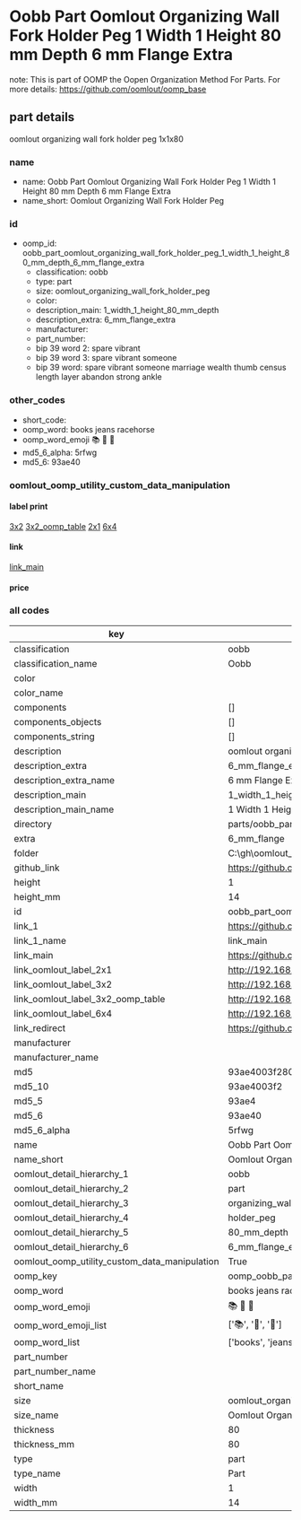 # Oobb Part Oomlout Organizing Wall Fork Holder Peg 1 Width 1 Height 80 mm Depth 6 mm Flange Extra  

note: This is part of OOMP the Oopen Organization Method For Parts. For more details: https://github.com/oomlout/oomp_base

##  part details
  



oomlout organizing wall fork holder peg 1x1x80



### name
* name: Oobb Part Oomlout Organizing Wall Fork Holder Peg 1 Width 1 Height 80 mm Depth 6 mm Flange Extra
* name_short: Oomlout Organizing Wall Fork Holder Peg
### id
* oomp_id: oobb_part_oomlout_organizing_wall_fork_holder_peg_1_width_1_height_80_mm_depth_6_mm_flange_extra
  * classification: oobb
  * type: part
  * size: oomlout_organizing_wall_fork_holder_peg
  * color: 
  * description_main: 1_width_1_height_80_mm_depth
  * description_extra: 6_mm_flange_extra
  * manufacturer: 
  * part_number: 
  * bip 39 word 2: spare vibrant
  * bip 39 word 3: spare vibrant someone
  * bip 39 word: spare vibrant someone marriage wealth thumb census length layer abandon strong ankle

### other_codes
* short_code: 
* oomp_word: books jeans racehorse
* oomp_word_emoji :books: :jeans: :racehorse:
* md5_6_alpha: 5rfwg
* md5_6: 93ae40






### oomlout_oomp_utility_custom_data_manipulation
#### label print
[3x2](http://192.168.1.245:1112/?label=oomp%205rfwg)
[3x2_oomp_table](http://192.168.1.108:1112/?label=oomp%205rfwg)
[2x1](http://192.168.1.242:1112/?label=oomp%205rfwg)
[6x4](http://192.168.1.55:1112/?label=oomp%205rfwg)    

#### link

[link_main](https://github.com/oomlout/oomlout_oobb_version_4_generated_parts/tree/main/navigation_oomp/oobb/part/oomlout_organizing_wall_fork_holder_peg/1_width_1_height_80_mm_depth/6_mm_flange_extra/part)                              

#### price







### all codes 
| key | value |  
| --- | --- |  
| classification | oobb |  
| classification_name | Oobb |  
| color |  |  
| color_name |  |  
| components | [] |  
| components_objects | [] |  
| components_string | [] |  
| description | oomlout organizing wall fork holder peg 1x1x80 |  
| description_extra | 6_mm_flange_extra |  
| description_extra_name | 6 mm Flange Extra |  
| description_main | 1_width_1_height_80_mm_depth |  
| description_main_name | 1 Width 1 Height 80 mm Depth |  
| directory | parts/oobb_part_oomlout_organizing_wall_fork_holder_peg_1_width_1_height_80_mm_depth_6_mm_flange_extra |  
| extra | 6_mm_flange |  
| folder | C:\gh\oomlout_oobb_version_4_generated_parts\parts\oobb_part_oomlout_organizing_wall_fork_holder_peg_1_width_1_height_80_mm_depth_6_mm_flange_extra |  
| github_link | https://github.com/oomlout/oomlout_oomp_part_src/tree/main/parts/oobb_part_oomlout_organizing_wall_fork_holder_peg_1_width_1_height_80_mm_depth_6_mm_flange_extra |  
| height | 1 |  
| height_mm | 14 |  
| id | oobb_part_oomlout_organizing_wall_fork_holder_peg_1_width_1_height_80_mm_depth_6_mm_flange_extra |  
| link_1 | https://github.com/oomlout/oomlout_oobb_version_4_generated_parts/tree/main/navigation_oomp/oobb/part/oomlout_organizing_wall_fork_holder_peg/1_width_1_height_80_mm_depth/6_mm_flange_extra/part |  
| link_1_name | link_main |  
| link_main | https://github.com/oomlout/oomlout_oobb_version_4_generated_parts/tree/main/navigation_oomp/oobb/part/oomlout_organizing_wall_fork_holder_peg/1_width_1_height_80_mm_depth/6_mm_flange_extra/part |  
| link_oomlout_label_2x1 | http://192.168.1.242:1112/?label=oomp%205rfwg |  
| link_oomlout_label_3x2 | http://192.168.1.245:1112/?label=oomp%205rfwg |  
| link_oomlout_label_3x2_oomp_table | http://192.168.1.108:1112/?label=oomp%205rfwg |  
| link_oomlout_label_6x4 | http://192.168.1.55:1112/?label=oomp%205rfwg |  
| link_redirect | https://github.com/oomlout/oomlout_oobb_version_4_generated_parts/tree/main/parts/oobb_oomlout_organizing_wall_fork_holder_peg_01_01_80_ex_6_mm_flange |  
| manufacturer |  |  
| manufacturer_name |  |  
| md5 | 93ae4003f28004ab85fc18859e3cde83 |  
| md5_10 | 93ae4003f2 |  
| md5_5 | 93ae4 |  
| md5_6 | 93ae40 |  
| md5_6_alpha | 5rfwg |  
| name | Oobb Part Oomlout Organizing Wall Fork Holder Peg 1 Width 1 Height 80 mm Depth 6 mm Flange Extra |  
| name_short | Oomlout Organizing Wall Fork Holder Peg |  
| oomlout_detail_hierarchy_1 | oobb |  
| oomlout_detail_hierarchy_2 | part |  
| oomlout_detail_hierarchy_3 | organizing_wall_fork |  
| oomlout_detail_hierarchy_4 | holder_peg |  
| oomlout_detail_hierarchy_5 | 80_mm_depth |  
| oomlout_detail_hierarchy_6 | 6_mm_flange_extra |  
| oomlout_oomp_utility_custom_data_manipulation | True |  
| oomp_key | oomp_oobb_part_oomlout_organizing_wall_fork_holder_peg_1_width_1_height_80_mm_depth_6_mm_flange_extra |  
| oomp_word | books jeans racehorse |  
| oomp_word_emoji | :books: :jeans: :racehorse: |  
| oomp_word_emoji_list | [':books:', ':jeans:', ':racehorse:'] |  
| oomp_word_list | ['books', 'jeans', 'racehorse'] |  
| part_number |  |  
| part_number_name |  |  
| short_name |  |  
| size | oomlout_organizing_wall_fork_holder_peg |  
| size_name | Oomlout Organizing Wall Fork Holder Peg |  
| thickness | 80 |  
| thickness_mm | 80 |  
| type | part |  
| type_name | Part |  
| width | 1 |  
| width_mm | 14 |  
